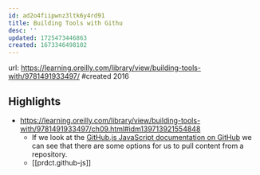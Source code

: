 ```yaml
---
id: ad2o4fiipwnz3ltk6y4rd91
title: Building Tools with Githu
desc: ''
updated: 1725473446863
created: 1673346498102
---
```


url: https://learning.oreilly.com/library/view/building-tools-with/9781491933497/
#created 2016
## Highlights

- https://learning.oreilly.com/library/view/building-tools-with/9781491933497/ch09.html#idm139713921554848
  - If we look at the [GitHub.js JavaScript documentation on GitHub](https://github.com/michael/github) we can see that there are some options for us to pull content from a repository.
  - [[prdct.github-js]]